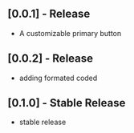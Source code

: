 ## [0.0.1] - Release

* A customizable primary button 

## [0.0.2] - Release

* adding formated coded
## [0.1.0] - Stable Release

* stable release

